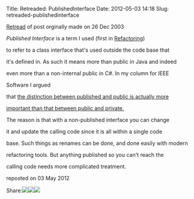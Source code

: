 Title: Retreaded: PublishedInterface
Date: 2012-05-03 14:18
Slug: retreaded-publishedinterface

[Retread](http://martinfowler.com/bliki/Retread.html) of post orginally
made on 26 Dec 2003

</p>

*Published Interface* is a term I used (first in
[Refactoring](http://martinfowler.com/books/refactoring.html))

to refer to a class interface that's used outside the code base that

it's defined in. As such it means more than public in Java and indeed

even more than a non-internal public in C\#. In my column for IEEE

Software I argued

that <a href="http://martinfowler.com/ieeeSoftware/published.pdf">the
distinction between published and public is actually more

important than that between public and private.</a>

</p>

The reason is that with a non-published interface you can change

it and update the calling code since it is all within a single code

base. Such things as renames can be done, and done easily with modern

refactoring tools. But anything published so you can't reach the

calling code needs more complicated treatment.

</p>

reposted on 03 May 2012

</p>

<span
class="label">Share:</span>[![](http://martinfowler.com/t_mini-a.png)](https://twitter.com/intent/tweet?url=http://martinfowler.com/bliki/PublishedInterface.html&text=Bliki:%20PublishedInterface "Share on Twitter")[![](http://martinfowler.com/fb-icon-20.png)](https://facebook.com/sharer.php?u=http://martinfowler.com/bliki/PublishedInterface.html "Share on Facebook")[![](http://martinfowler.com/gplus-16.png)](https://plus.google.com/share?url=http://martinfowler.com/bliki/PublishedInterface.html "Share on Google Plus")

</p>

